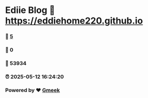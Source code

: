 # Ediie Blog :link: https://eddiehome220.github.io 
### :page_facing_up: [5](https://eddiehome220.github.io/tag.html) 
### :speech_balloon: 0 
### :hibiscus: 53934 
### :alarm_clock: 2025-05-12 16:24:20 
### Powered by :heart: [Gmeek](https://github.com/Meekdai/Gmeek)
